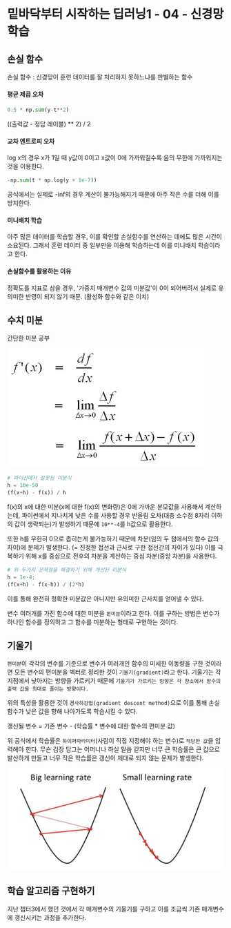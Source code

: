 # 밑바닥부터 시작하는 딥러닝1 - 04 - 신경망 학습

## 손실 함수

손실 함수 : 신경망이 훈련 데이터를 잘 처리하지 못하느냐를 판별하는 함수

#### 평균 제곱 오차

```python
0.5 * np.sum(y-t**2)
```

((출력값 - 정답 레이블) ** 2) / 2 



#### 교차 엔트로피 오차

log x의 경우 x가 1일 때 y값이 0이고 x값이 0에 가까워질수록 음의 무한에 가까워지는 것을 이용한다.

```python
-np.sum(t * np.log(y + 1e-7))
```

공식에서는 실제로 -inf의 경우 계산이 불가능해지기 때문에 아주 작은 수를 더해 이를 방지한다.



#### 미니배치 학습

아주 많은 데이터를 학습할 경우,  이를 확인할 손실함수를 연산하는 데에도 많은 시간이 소요된다. 그래서 훈련 데이터 중 일부만을 이용해 학습하는데 이를 미니배치 학습이라고 한다.



#### 손실함수를 활용하는 이유

정확도를 지표로 삼을 경우, '가중치 매개변수 값의 미분값'이 0이 되어버려서 실제로 유의미한 반영이 되지 않기 때문. (활성화 함수와 같은 이치)



## 수치 미분

간단한 미분 공부

<img src="./img/differentiation.jpg">

```python
# 파이선에서 잘못된 미분식
h = 10e-50
(f(x+h) - f(x)) / h
```



f(x)의 x에 대한 미분(x에 대한 f(x)의 변화량)은 0에 가까운 분모값을 사용해서 계산하는데, 파이썬에서 지나치게 낮은 수를 사용할 경우 반올림 오차(대충 소수점 8자리 이하의 값이 생략되는)가 발생하기 때문에 `10**-4`를 h값으로 활용한다.

또한 h를 무한히 0으로 좁히는게 불가능하기 때문에 차분(임의 두 점에서의 함수 값의 차이)에 문제가 발생한다. (= 진정한 접선과 근사로 구한 접선간의 차이가 있다) 이를 극복하기 위해 x를 중심으로 전후의 차분을 계산하는 중심 차분(중앙 차분)을 사용한다.



```python
# 위 두가지 문제점을 해결하기 위해 개선된 미분식
h = 1e-4;
(f(x+h) - f(x-h)) / (2*h)
```



이를 통해 완전히 정확한 미분값은 아니지만 유의미한 근사치를 얻어낼 수 있다.

변수 여러개를 가진 함수에 대한 미분을 `편미분`이라고 한다. 이를 구하는 방법은 변수가 하나인 함수를 정의하고 그 함수를 미분하는 형태로 구현하는 것이다.



## 기울기

`편미분`이 각각의 변수를 기준으로 변수가 여러개인 함수의 미세한 이동량을 구한 것이라면 모든 변수의 편미분을 벡터로 정리한 것이 `기울기(gradient)`라고 한다. 기울기는 각 지점에서 낮아지는 방향을 가르키기 때문에 `기울기가 가르키는 방향은 각 장소에서 함수의 출력 값을 최대로 줄이는 방향이다.`

위의 특성을 활용한 것이 `경사하강법(gradient descent method)`으로 이를 통해 손실함수가 낮은 값을 향해 나아가도록 학습시킬 수 있다. 

갱신될 변수 = 기존 변수 - (학습률 * 변수에 대한 함수의 편미분 값)

위 공식에서 학습률은 `하이퍼파라미터`(사람이 직접 지정해야 하는 변수)로 `적당한 값`을 입력해야 한다. 무슨 김장 담그는 어머니나 하실 말씀 같지만 너무 큰 학습률은 큰 값으로 발산하게 만들고 너무 작은 학습률은 갱신이 제대로 되지 않는 문제가 발생한다.

<img src="./img/hyperparameter.png">



## 학습 알고리즘 구현하기

지난 챕터3에서 했던 것에서 각 매개변수의 기울기를 구하고 이를 조금씩 기존 매개변수에 갱신시키는 과정을 추가한다.